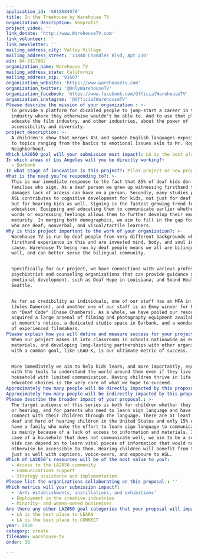 ```yaml
---
application_id: '6818884970'
title: In the Treehouse by Warehouse TV
organization_description: Nonprofit
project_video: ''
link_donate: 'http://www.WarehouseTV.com'
link_volunteer: ''
link_newsletter: ''
mailing_address_city: Valley Village
mailing_address_street: '11840 Chandler Blvd, Apt 230'
ein: 84-3117862
organization_name: Warehouse TV
mailing_address_state: California
mailing_address_zip: '91607'
organization_website: 'https://www.warehousetv.com'
organization_twitter: '@OnlyWarehouseTV'
organization_facebook: 'https://www.facebook.com/OfficialWarehouseTV'
organization_instagram: '@OfficialWarehouseTV'
Please describe the mission of your organization.: >-
  To provide a platform for disabled people to jump-start a career in the film
  industry where they otherwise wouldn't be able to. And to use that platform to
  educate the film industry, and other industries, about the power of
  accessibility and diversity.
project_description: >-
  A children's show that merges ASL and spoken English languages exposing kids
  to topics ranging from the basics to emotional issues akin to Mr. Roger’s
  Neighborhood.
Which LA2050 goal will your submission most impact?: LA is the best place to CREATE
In which areas of Los Angeles will you be directly working?:
  - Burbank
In what stage of innovation is this project?: Pilot project or new program (testing or implementing a new idea)
What is the need you’re responding to?: >-
  This is our immediate response to the fact that 85% of deaf kids don’t have
  families who sign. As a deaf person we grew up witnessing firsthand the
  damages lack of access can have on a person. Secondly, many studies prove that
  ASL contributes to cognitive development for kids, not just for deaf people
  but for hearing kids as well. Signing is the fastest growing trend for infant
  education. Equipping and educating them to communicate earlier whether it be
  words or expressing feelings allows them to further develop their emotional
  maturity. In merging both demographics, we aim to fill in the gap for those
  who are deaf, nonverbal, and visual/tactile learners. 
Why is this project important to the work of your organization?: >-
  Warehouse TV is run by deaf people from very different backgrounds who have
  firsthand experience in this and are invested mind, body, and soul in this
  cause. Warehouse TV being run by deaf people means we all are bilingual as
  well, and can better serve the bilingual community. 


  Specifically for our project, we have connections with various professional
  psychiatrist and counseling organizations that can provide guidance about
  emotional development, such as Deaf Hope in Louisiana, and Sound Health in
  Seattle. 


  As far as credibility as individuals, one of our staff has an MFA in film
  (Jules Dameron), and another one of our staff is an Emmy winner for his work
  on "Deaf Code" (Chase Chambers). As a whole, we have pooled our resources and
  acquired a large arsenal of filming and photography equipment available to us
  at moment's notice, a dedicated studio space in Burbank, and a wonderful team
  of experienced filmmakers.
Please explain how you will define and measure success for your project.: >-
  When our project makes it into classrooms in schools nationwide as educational
  materials, and developing long-lasting partnerships with other organizations
  with a common goal, like LEAD-K, is our ultimate metric of success. 


  More immediately we aim to help kids learn, and more importantly, equip them
  with the tools to understand the world around them even if they live in a
  household with limited communication. Having children thrive in life making
  educated choices is the very core of what we hope to succeed. 
Approximately how many people will be directly impacted by this proposal?: '800000'
Approximately how many people will be indirectly impacted by this proposal?: '1000000'
Please describe the broader impact of your proposal.: >-
  The target audience of this series is both for children whether they be deaf
  or hearing, and for parents who need to learn sign language and have a way to
  connect with their children through the language. There are at least 800,000
  deaf and hard of hearing children in the United States and only 15% of these
  have a family who make the effort to learn sign language to communicate. This
  is mainly because of a lack of access to information and materials. In the
  case of a household that does not communicate well, we aim to be a source that
  kids can depend on to learn vital pieces of information that would not
  otherwise be accessible to them. Hearing children will benefit from the show
  just as well with captions, voice-overs, and exposure to ASL.
Which of LA2050’s resources will be of the most value to you?:
  - Access to the LA2050 community
  - Communications support
  - Strategy assistance and implementation
Please list the organizations collaborating on this proposal.: ''
Which metrics will your submission impact?:
  - 'Arts establishments, instillations, and exhibitions'
  - Employment in the creative industries
  - Minority- and women-owned businesses
Are there any other LA2050 goal categories that your proposal will impact?:
  - LA is the best place to LEARN
  - LA is the best place to CONNECT
year: 2020
category: create
filename: warehouse-tv
order: 38

---
```

